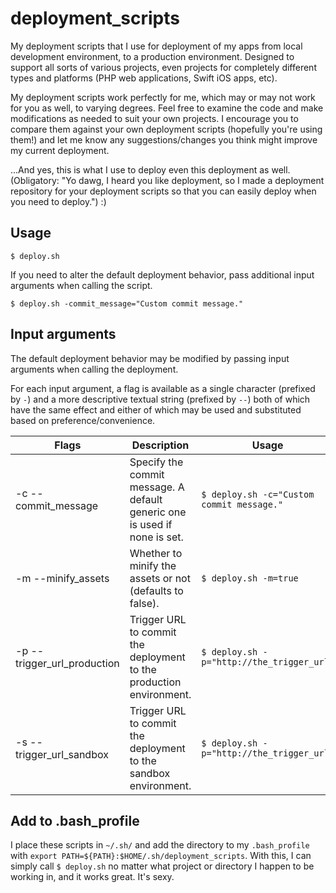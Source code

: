# deployment_scripts

My deployment scripts that I use for deployment of my apps from local development environment, to a production environment. Designed to support all sorts of various projects, even projects for completely different types and platforms (PHP web applications, Swift iOS apps, etc).

My deployment scripts work perfectly for me, which may or may not work for you as well, to varying degrees. Feel free to examine the code and make modifications as needed to suit your own projects. I encourage you to compare them against your own deployment scripts (hopefully you're using them!) and let me know any suggestions/changes you think might improve my current deployment.

...And yes, this is what I use to deploy even this deployment as well. (Obligatory: "Yo dawg, I heard you like deployment, so I made a deployment repository for your deployment scripts so that you can easily deploy when you need to deploy.") :)

## Usage

`$ deploy.sh`

If you need to alter the default deployment behavior, pass additional input arguments when calling the script.

`$ deploy.sh -commit_message="Custom commit message."`

## Input arguments

The default deployment behavior may be modified by passing input arguments when calling the deployment.

For each input argument, a flag is available as a single character (prefixed by `-`) and a more descriptive textual string (prefixed by `--`) both of which have the same effect and either of which may be used and substituted based on preference/convenience.

| Flags                       | Description                                                               | Usage                                      |
| --------------------------- | ------------------------------------------------------------------------- | ------------------------------------------ |
| -c --commit_message         | Specify the commit message. A default generic one is used if none is set. | `$ deploy.sh -c="Custom commit message."`  |
| -m --minify_assets          | Whether to minify the assets or not (defaults to false).                  | `$ deploy.sh -m=true`                      |
| -p --trigger_url_production | Trigger URL to commit the deployment to the production environment.       | `$ deploy.sh -p="http://the_trigger_url"`          |
| -s --trigger_url_sandbox    | Trigger URL to commit the deployment to the sandbox environment.          | `$ deploy.sh -p="http://the_trigger_url"`          |

## Add to .bash_profile

I place these scripts in `~/.sh/` and add the directory to my `.bash_profile` with `export PATH=${PATH}:$HOME/.sh/deployment_scripts`. With this, I can simply call `$ deploy.sh` no matter what project or directory I happen to be working in, and it works great. It's sexy.